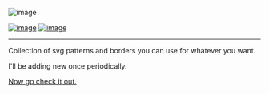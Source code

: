 ![image](http://od-demo-assets.s3.amazonaws.com/patterns/patterns-logo.png)

[![image](https://img.shields.io/badge/version-0.0.1-brightgreen.svg)](https://github.com/owldesign/Patters)
[![image](https://img.shields.io/github/license/mashape/apistatus.svg)](http://opensource.org/licenses/MIT)

***

Collection of svg patterns and borders you can use for whatever you want.

I'll be adding new once periodically.

[Now go check it out.](http://patterns.owl-design.net/)